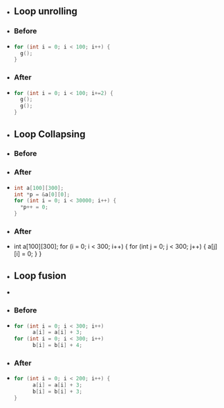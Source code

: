 - ## Loop unrolling
- ### Before
- ```C
  for (int i = 0; i < 100; i++) {
    g();
  }
  ```
- ### After
- ```C
  for (int i = 0; i < 100; i+=2) {
    g();
    g();
  }
  ```
- ## Loop Collapsing
- ### Before
- ### After
- ```C
  int a[100][300];
  int *p = &a[0][0];
  for (int i = 0; i < 30000; i++) {
    *p++ = 0;
  }
  ```
- ### After
- int a[100][300];
  for (i = 0; i < 300; i++) {
    for (int j = 0; j < 300; j++) {
      a[j][i] = 0;
    }
  }
- ## Loop fusion
- ```C
  ```
- ### Before
- ```C
  for (int i = 0; i < 300; i++) 
    	a[i] = a[i] + 3;
  for (int i = 0; i < 300; i++) 
    	b[i] = b[i] + 4;
  ```
- ### After
- ```C
  for (int i = 0; i < 200; i++) {
    	a[i] = a[i] + 3;
    	b[i] = b[i] + 3;
  }
  
  ```
